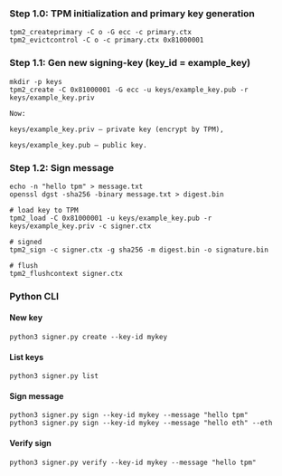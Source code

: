### Step 1.0: TPM initialization and primary key generation
```
tpm2_createprimary -C o -G ecc -c primary.ctx
tpm2_evictcontrol -C o -c primary.ctx 0x81000001
```

###  Step 1.1: Gen new signing-key (key_id = example_key)
```
mkdir -p keys
tpm2_create -C 0x81000001 -G ecc -u keys/example_key.pub -r keys/example_key.priv

Now:

keys/example_key.priv — private key (encrypt by TPM),

keys/example_key.pub — public key.
```

### Step 1.2: Sign message
```
echo -n "hello tpm" > message.txt
openssl dgst -sha256 -binary message.txt > digest.bin

# load key to TPM
tpm2_load -C 0x81000001 -u keys/example_key.pub -r keys/example_key.priv -c signer.ctx

# signed
tpm2_sign -c signer.ctx -g sha256 -m digest.bin -o signature.bin

# flush
tpm2_flushcontext signer.ctx
```

### Python CLI
#### New key
```
python3 signer.py create --key-id mykey

```
#### List keys
```
python3 signer.py list
```
#### Sign message
```
python3 signer.py sign --key-id mykey --message "hello tpm"
python3 signer.py sign --key-id mykey --message "hello eth" --eth
```
#### Verify sign
```
python3 signer.py verify --key-id mykey --message "hello tpm"
```

